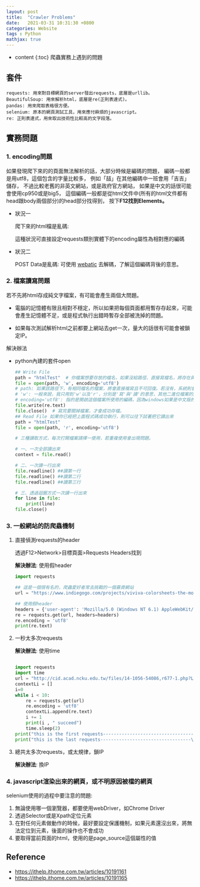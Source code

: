 ```yaml
---
layout: post
title:  "Crawler Problems"
date:   2021-03-31 10:31:30 +0800
categories: Website
tags : Python
mathjax: true
---
```

* content 
{:toc}
爬蟲實務上遇到的問題




## 套件

	requests: 用來對目標網頁的server發出requests，底層是urllib。
	BeautifulSoup: 用來解析html，底層是re(正則表達式)。
	pandas: 用來爬取表格很方便。
	selenium: 原本的網頁測試工具，用來應付麻煩的javascript。
	re: 正則表達式，用來取出技術性比較高的文字段落。

## 實務問題

### 1. encoding問題
如果發現爬下來的的頁面無法解析的話，大部分時候是編碼的問題，
編碼一般都是用utf8，這個包含的字量比較多，
例如「喆」在其他編碼中一班會用「吉吉」儲存，
不過比較老舊的非英文網站，或是政府官方網站，
如果是中文的話很可能會使用cp950或是big5，
這個編碼一般都是從html文件中(所有的html文件都有head跟body兩個部分)的head部分找得到，
按下**F12找到Elements。**

* 狀況一
  
	爬下來的html檔是亂碼: 
  		
	這種狀況可直接設定requests類別實體下的encoding屬性為相對應的編碼

* 狀況二

  POST Data是亂碼: 
  可使用 [webatic](https://www.webatic.com/url-convertor)
  去解碼，了解這個編碼背後的意思。	

### 2. 檔案讀寫問題
若不先將html存成純文字檔案，有可能會產生兩個大問題。

* 電腦的記憶體有限且相對不穩定，所以如果把每個頁面都用暫存存起來，可能會產生記憶體不足，或是程式執行出錯時暫存全部被洗掉的問題。

* 如果每次測試解析html之前都要上網站去get一次，量大的話很有可能會被鎖定IP。

解決辦法
* python內建的套件open

  ```python
  ## Write File
  path = "htmlTest"  # 你檔案想要存放的檔名，如果沒給路徑、直接寫檔名，將存在與你現在所執行的python檔同一個資料夾中
  file = open(path, 'w', encoding='utf8')
  # path: 如果該路徑下，有相同檔名的檔案，將會直接複寫且不可回復。若沒有，系統則會自動幫你開一個新檔案
  # 'w': 一般來說，我只用到'w'以及'r'，分別是'寫'與'讀'的意思，其他二進位檔案的讀寫方式，各位有興趣可以自行去研究。如果要讀檔案，直接把'w'改成'r'即可。
  # encoding='utf8': 指的是開啟這個檔案所使用的編碼，因為windows如果是中文版的，預設打開編碼是cp950(滿討厭的)，所以在寫入檔案的時候，最好用utf8編碼，裡面的字才不會跑掉。
  file.write(re.text)
  file.close()  # 寫完要關掉檔案，才會成功存檔。
  ## Read File 如果你已經把上面程式碼成功執行，則可以往下試著把它讀出來
  path = "htmlTest"  
  file = open(path, 'r', encoding='utf8')
  
  # 三種讀取方式，每次打開檔案請擇一使用，若重複使用會出現問題。
  
  # 一、一次全部讀出來
  context = file.read()
  
  # 二、一次讀一行出來
  file.readline() ##讀第一行
  file.readline() ##讀第二行
  file.readline() ##讀第三行
  
  # 三、透過迴圈方式一次讀一行出來
  for line in file:
      print(line)
  file.close()
  ```

### 3. 一般網站的防爬蟲機制
1. 直接偵測requests的header
   
   透過F12>Network>目標頁面>Requests Headers找到
   
    **解決辦法**: 使用假header
   
    ```python
    import requests
	
    ## 這是一個很有名的，爬蟲愛好者常去挑戰的一個募資網站
	url = "https://www.indiegogo.com/projects/viviva-colorsheets-the-most-portable-watercolors-painting-travel--4#/"
	
    ## 使用假header
	headers = {'user-agent': 'Mozilla/5.0 (Windows NT 6.1) AppleWebKit/537.36 (KHTML, like Gecko) Chrome/52.0.2743.116 Safari/537.36'}
	re = requests.get(url, headers=headers)
	re.encoding = 'utf8'
	print(re.text)
    ```


2.  一秒太多次requests

	**解決辦法**: 使用time
	
	```python
	
 	import requests
	import time
	url = "http://cid.acad.ncku.edu.tw/files/14-1056-54086,r677-1.php?Lang=zh-tw"
	contextLi = []
 	i=0
	while i < 10:
	    re = requests.get(url)
	    re.encoding = 'utf8'
	    contextLi.append(re.text)
	    i += 1
	    print(i , " succeed")
	    time.sleep(2) 
	print("this is the first requests----------------------------------\n", contextLi[0])
	print("this is the last requests----------------------------------\n",contextLi[-1])
 	```

3. 總共太多次requests，或太規律，鎖IP

   **解決辦法**: 換IP
	
### 4.  javascript渲染出來的網頁，或不明原因被檔的網頁

selenium使用的過程中要注意的問題:

1. 無論使用哪一個瀏覽器，都要使用webDriver，如Chrome Driver
2. 透過Selector或是Xpath定位元素
3. 在對任何元素做動作的時候，最好要設定保護機制，如果元素還沒出來，將無法定位到元素，後面的操作也不會成功
4. 要取得當前頁面的html，使用的是page_source這個屬性的值


## Reference
* https://ithelp.ithome.com.tw/articles/10191161
* https://ithelp.ithome.com.tw/articles/10191165
